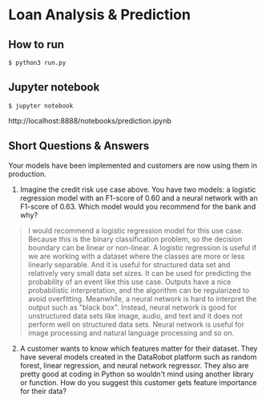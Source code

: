 # Loan Analysis & Prediction

## How to run
```
$ python3 run.py
```

## Jupyter notebook
```
$ jupyter notebook
```
http://localhost:8888/notebooks/prediction.ipynb


## Short Questions & Answers
Your models have been implemented and customers are now using them in production.
1. Imagine the credit risk use case above. You have two models: a logistic regression
model with an F1-score of 0.60 and a neural network with an F1-score of 0.63. Which
model would you recommend for the bank and why?
> I would recommend a logistic regression model for this use case.
  Because this is the binary classification problem, so the decision boundary can be linear or non-linear.
  A logistic regression is useful if we are working with a dataset where the classes are more or less linearly separable.
  And it is useful for structured data set and relatively very small data set sizes.
  It can be used for predicting the probability of an event like this use case.
  Outputs have a nice probabilistic interpretation, and the algorithm can be regularized to avoid overfitting.
  Meanwhile, a neural network is hard to interpret the output such as "black box".
  Instead, neural network is good for unstructured data sets like image, audio, and text and it does not perform well on structured data sets.
  Neural network is useful for image processing and natural language processing and so on.


2. A customer wants to know which features matter for their dataset. They have several
models created in the DataRobot platform such as random forest, linear regression, and
neural network regressor. They also are pretty good at coding in Python so wouldn't
mind using another library or function. How do you suggest this customer gets feature
importance for their data?

